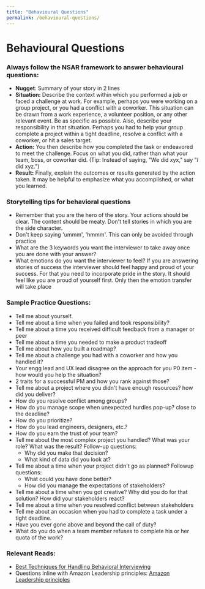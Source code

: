 ```yaml
---
title: "Behavioural Questions"
permalink: /behavioural-questions/
---
```


# Behavioural Questions

### Always follow the **NSAR framework** to answer behavioural questions:

- **Nugget**: Summary of your story in 2 lines
- **Situation:** Describe the context within which you performed a job or faced a challenge at work. For example, perhaps you were working on a group project, or you had a conflict with a coworker. This situation can be drawn from a work experience, a volunteer position, or any other relevant event. Be as specific as possible. Also, describe your responsibility in that situation. Perhaps you had to help your group complete a project within a tight deadline, resolve a conflict with a coworker, or hit a sales target.
- **Action:** You then describe how you completed the task or endeavored to meet the challenge. Focus on what you did, rather than what your team, boss, or coworker did. (Tip: Instead of saying, "We did xyx," say "*I* did xyz.")
- **Result:** Finally, explain the outcomes or results generated by the action taken. It may be helpful to emphasize what you accomplished, or what you learned.

### Storytelling tips for behavioral questions

- Remember that you are the hero of the story. Your actions should be clear. The content should be meaty. Don't tell stories in which you are the side character.
- Don't keep saying 'ummm', 'hmmm'. This can only be avoided through practice
- What are the 3 keywords you want the interviewer to take away once you are done with your answer?
- What emotions do you want the interviewer to feel? If you are answering stories of success the interviewer should feel happy and proud of your success. For that you need to incorporate pride in the story. It should feel like you are proud of yourself first. Only then the emotion transfer will take place

### Sample Practice Questions:

- Tell me about yourself.
- Tell me about a time when you failed and took responsibility?
- Tell me about a time you received difficult feedback from a manager or peer
- Tell me about a time you needed to make a product tradeoff
- Tell me about how you built a roadmap?
- Tell me about a challenge you had with a coworker and how you handled it?
- Your engg lead and UX lead disagree on the approach for you P0 item - how would you help the situation?
- 2 traits for a successful PM and how you rank against those?
- Tell me about a project where you didn't have enough resources? how did you deliver?
- How do you resolve conflict among groups?
- How do you manage scope when unexpected hurdles pop-up? close to the deadline?
- How do you prioritize?
- How do you lead engineers, designers, etc.?
- How do you earn the trust of your team?
- Tell me about the most complex project you handled? What was your role? What was the result? Follow-up questions:
    - Why did you make that decision?
    - What kind of data did you look at?
- Tell me about a time when your project didn't go as planned? Followup questions:
    - What could you have done better?
    - How did you manage the expectations of stakeholders?
- Tell me about a time when you got creative? Why did you do for that solution? How did your stakeholders react?
- Tell me about a time when you resolved conflict between stakeholders
- Tell me about an occasion when you had to complete a task under a tight deadline.
- Have you ever gone above and beyond the call of duty?
- What do you do when a team member refuses to complete his or her quota of the work?

### Relevant Reads:

- [Best Techniques for Handling Behavioral Interviewing](https://www.thebalancecareers.com/behavioral-interview-techniques-and-strategies-2059621)
- Questions inline with Amazon Leadership principles: [Amazon Leadership principles](https://docs.google.com/document/d/122zaW-14yKnR37CSWD2ZKQ86KohrLCxMAfFqXqpeffU/edit?usp=sharing)